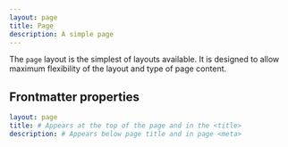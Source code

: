 ```yaml
---
layout: page
title: Page
description: A simple page
---
```

The `page` layout is the simplest of layouts available. It is designed to allow maximum flexibility of the layout and type of page content.

## Frontmatter properties

```yaml
layout: page
title: # Appears at the top of the page and in the <title>
description: # Appears below page title and in page <meta>
```
